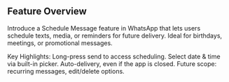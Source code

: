 ## Feature Overview

Introduce a Schedule Message feature in WhatsApp that lets users schedule texts, media, or reminders for future delivery. Ideal for birthdays, meetings, or promotional messages.

Key Highlights:
Long-press send to access scheduling.
Select date & time via built-in picker.
Auto-delivery, even if the app is closed.
Future scope: recurring messages, edit/delete options.